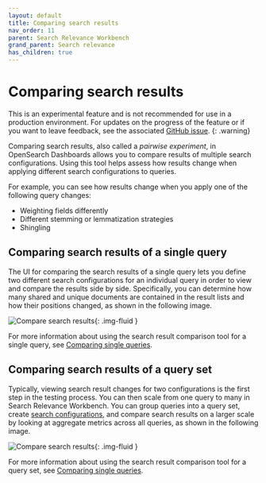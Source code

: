 ```yaml
---
layout: default
title: Comparing search results
nav_order: 11
parent: Search Relevance Workbench
grand_parent: Search relevance
has_children: true
---
```


# Comparing search results

This is an experimental feature and is not recommended for use in a production environment. For updates on the progress of the feature or if you want to leave feedback, see the associated [GitHub issue](https://github.com/opensearch-project/OpenSearch/issues/17735).
{: .warning}

Comparing search results, also called a _pairwise experiment_, in OpenSearch Dashboards allows you to compare results of multiple search configurations. Using this tool helps assess how results change when applying different search configurations to queries.

For example, you can see how results change when you apply one of the following query changes:

- Weighting fields differently
- Different stemming or lemmatization strategies
- Shingling

## Comparing search results of a single query

The UI for comparing the search results of a single query lets you define two different search configurations for an individual query in order to view and compare the results side by side. Specifically, you can determine how many shared and unique documents are contained in the result lists and how their positions changed, as shown in the following image.

<img src="{{site.url}}{{site.baseurl}}/images/search-relevance-workbench/comparing_search_results.png" alt="Compare search results"/>{: .img-fluid }

For more information about using the search result comparison tool for a single query, see [Comparing single queries]({{site.url}}{{site.baseurl}}/search-plugins/search-relevance/compare-search-results/).

## Comparing search results of a query set

Typically, viewing search result changes for two configurations is the first step in the testing process. You can then scale from one query to many in Search Relevance Workbench. You can group queries into a query set, create [search configurations]({{site.url}}{{site.baseurl}}/search-plugins/search-relevance/search-configurations/), and compare search results on a larger scale by looking at aggregate metrics across all queries, as shown in the following image.

<img src="{{site.url}}{{site.baseurl}}/images/search-relevance-workbench/comparing-search-results-query-sets.png" alt="Compare search results"/>{: .img-fluid }

For more information about using the search result comparison tool for a query set, see [Comparing single queries]({{site.url}}{{site.baseurl}}/search-plugins/search-relevance/compare-query-sets/).
